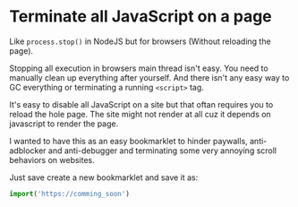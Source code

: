 # Terminate all JavaScript on a page

Like `process.stop()` in NodeJS but for browsers (Without reloading the page).

Stopping all execution in browsers main thread isn't easy. 
You need to manually clean up everything after yourself.
And there isn't any easy way to GC everything or terminating a running `<script>` tag.

It's easy to disable all JavaScript on a site but that oftan requires you to reload the hole page.
The site might not render at all cuz it depends on javascript to render the page.

I wanted to have this as an easy bookmarklet to hinder paywalls, anti-adblocker and anti-debugger and terminating some very annoying scroll behaviors on websites.

Just save create a new bookmarklet and save it as:
```js
import('https://comming_soon')
```
